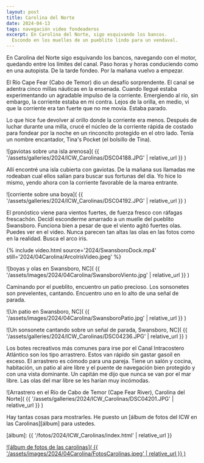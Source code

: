 ```yaml
---
layout: post
title: Carolina del Norte
date: 2024-04-13
tags: navegación video fondeaderos
excerpt: En Carolina del Norte, sigo esquivando los bancos.
  Escondo en los muelles de un pueblito lindo para un vendaval.
---
```


En Carolina del Norte sigo esquivando los bancos, navegando con el motor,
quedando entre los límites del canal.  Paso horas y horas conduciendo como en
una autopista.  De la tarde fondeo. Por la mañana vuelvo a empezar.

El Río Cape Fear (Cabo de Temor) dio un desafío sorprendente.
El canal se adentra cinco millas náuticas en la ensenada.
Cuando llegué estaba experimentando un agradable impulso de la
corriente. Emergiendo al río, sin embargo, la corriente estaba en mi contra.
Lejos de la orilla, en medio, vi que la corriente era tan fuerte que no
me movía. Estaba parado.

Lo que hice fue devolver al orillo donde la corriente era menos.
Después de luchar durante una milla, crucé el núcleo de la corriente rápida de
costado para fondear por la noche en un rinconcito protegido en el otro lado.
Tenía un nombre encantador, Tina's Pocket (el bolsillo de Tina).

![gaviotas sobre una isla arenosa](
  {{ '/assets/galleries/2024/ICW_Carolinas/DSC04188.JPG' | relative_url }}
)

Allí encontré una isla cubierta con gaviotas. De la mañana sus llamadas
me rodeaban cual ellos salían para buscar sus fortunas del día. Yo hice
lo mismo, yendo ahora con la corriente favorable de la marea entrante.

![corriente sobre una boya](
  {{ '/assets/galleries/2024/ICW_Carolinas/DSC04192.JPG' | relative_url }}
)

El pronóstico viene para vientos fuertes, de fuerza fresco con ráfagas
frescachón. Decidí esconderme amarrado a un muelle del pueblito Swansboro.
Funciona bien a pesar de que el viento agitó fuertes olas. Puedes ver en
el video. Nunca parecen tan altas las olas en las fotos como en la realidad.
Busca el arco iris.

{% include video.html
  source='2024/SwansboroDock.mp4'
  still='2024/04Carolina/ArcoIrisVideo.jpeg'
%}

![boyas y olas en Swansboro, NC](
  {{ '/assets/images/2024/04Carolina/SwansboroViento.jpg' | relative_url }}
)

Caminando por el pueblito, encuentro un patio precioso.
Los sonsonetes son prevelentes, cantando. Encuentro uno en lo alto de
una señal de parada.

![Un patio en Swansboro, NC](
  {{ '/assets/images/2024/04Carolina/SwansboroPatio.jpg' | relative_url }}
)

![Un sonsonete cantando sobre un señal de parada, Swansboro, NC](
  {{ '/assets/galleries/2024/ICW_Carolinas/DSC04236.JPG' | relative_url }}
)

Los botes recreativos más comunes para irse por el Canal Intracostero Atlántico
son los tipo arrastrero. Estos van rápido sin gastar gasoil en exceso.
El arrastrero es cómodo para una pareja. Tiene un salón y cocina, habitación,
un patio al aire libre y el puente de navegación bien protegido y con una vista
dominante. Un capitán me dijo que nunca se van por el mar libre. Las olas
del mar libre se les harían muy incómodas.

![Arrastrero en el Río de Cabo de Temor (Cape Fear River), Carolina del Norte](
  {{ '/assets/galleries/2024/ICW_Carolinas/DSC04201.JPG' | relative_url }}
)

Hay tantas cosas para mostrarles.
He puesto un [álbum de fotos del ICW en las Carolinas][álbum] para ustedes.

[álbum]: {{ '/fotos/2024/ICW_Carolinas/index.html' | relative_url }}

<a href="{{'/fotos/2024/ICW_Carolinas/index.html' | relative_url }}">
![álbum de fotos de las carolinas](
  {{ '/assets/images/2024/04Carolina/FotosCarolinas.jpeg' | relative_url }}
)
</a>
